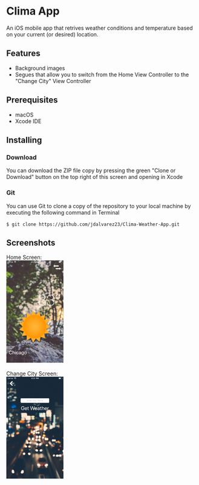 # Clima App
An iOS mobile app that retrives weather conditions and temperature based on your current (or desired) location.
## Features
* Background images
* Segues that allow you to switch from the Home View Controller to the "Change City" View Controller

## Prerequisites
* macOS
* Xcode IDE

## Installing
### Download
You can download the ZIP file copy by pressing the green "Clone or Download" button on the top right of this screen
and opening in Xcode
### Git
You can use Git to clone a copy of the repository to your local machine by executing the following command in Terminal
```
$ git clone https://github.com/jdalvarez23/Clima-Weather-App.git
```
## Screenshots
Home Screen:
</br>
<img alt="Home Screen" title="Home Screen" src="README%20Screenshots/HomeScreen.png" width="30%" />
</br></br>
Change City Screen:
<br>
<img alt="TableView Screen" title="Change City Screen" src="README%20Screenshots/ChangeCityScreen.png" width="30%" />
